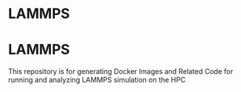 # LAMMPS
# LAMMPS

This repository is for generating Docker Images and Related Code for running and analyzing LAMMPS simulation on the HPC

